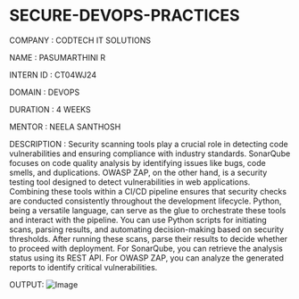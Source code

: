 # SECURE-DEVOPS-PRACTICES #

COMPANY : CODTECH IT SOLUTIONS

NAME : PASUMARTHINI R

INTERN ID : CT04WJ24

DOMAIN : DEVOPS

DURATION : 4 WEEKS

MENTOR : NEELA SANTHOSH

DESCRIPTION :
    Security scanning tools play a crucial role in detecting code vulnerabilities and ensuring compliance with industry standards. SonarQube focuses on code quality analysis by identifying issues like bugs, code smells, and duplications. OWASP ZAP, on the other hand, is a security testing tool designed to detect vulnerabilities in web applications. Combining these tools within a CI/CD pipeline ensures that security checks are conducted consistently throughout the development lifecycle.
Python, being a versatile language, can serve as the glue to orchestrate these tools and interact with the pipeline. You can use Python scripts for initiating scans, parsing results, and automating decision-making based on security thresholds. After running these scans, parse their results to decide whether to proceed with deployment. For SonarQube, you can retrieve the analysis status using its REST API. For OWASP ZAP, you can analyze the generated reports to identify critical vulnerabilities.


OUTPUT:
 ![Image](https://github.com/user-attachments/assets/9d4d4089-e742-4ab4-94b7-763b78ca34b0)
